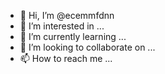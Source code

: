 - 👋 Hi, I’m @ecemmfdnn
- 👀 I’m interested in ...
- 🌱 I’m currently learning ...
- 💞️ I’m looking to collaborate on ...
- 📫 How to reach me ...

<!---
ecemmfdnn/ecemmfdnn is a ✨ special ✨ repository because its `README.md` (this file) appears on your GitHub profile.
You can click the Preview link to take a look at your changes.
--->
